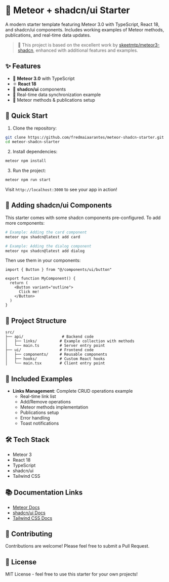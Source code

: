 # 🚀 Meteor + shadcn/ui Starter

A modern starter template featuring Meteor 3.0 with TypeScript, React 18, and shadcn/ui components. Includes working examples of Meteor methods, publications, and real-time data updates.

> 🙏 This project is based on the excellent work by [skeetmtp/meteor3-shadcn](https://github.com/skeetmtp/meteor3-shadcn), enhanced with additional features and examples.

## ✨ Features

- 🎯 **Meteor 3.0** with TypeScript
- ⚛️ **React 18** 
- 🎨 **shadcn/ui** components
- 🔄 Real-time data synchronization example
- 📡 Meteor methods & publications setup

## 🚦 Quick Start

1. Clone the repository:
```bash
git clone https://github.com/fredmaiaarantes/meteor-shadcn-starter.git
cd meteor-shadcn-starter
```

2. Install dependencies:
```bash
meteor npm install
```

3. Run the project:
```bash
meteor npm run start
```

Visit `http://localhost:3000` to see your app in action!

## 💅 Adding shadcn/ui Components

This starter comes with some shadcn components pre-configured. To add more components:

```bash
# Example: Adding the card component
meteor npx shadcn@latest add card

# Example: Adding the dialog component
meteor npx shadcn@latest add dialog
```

Then use them in your components:

```tsx
import { Button } from "@/components/ui/button"

export function MyComponent() {
  return (
    <Button variant="outline">
      Click me!
    </Button>
  )
}
```

## 📁 Project Structure

```
src/
├── api/                 # Backend code
│   ├── links/          # Example collection with methods
│   └── main.ts         # Server entry point
├── ui/                 # Frontend code
│   ├── components/     # Reusable components
│   ├── hooks/          # Custom React hooks
│   └── main.tsx        # Client entry point
```

## 🔨 Included Examples

- **Links Management**: Complete CRUD operations example
  - Real-time link list
  - Add/Remove operations
  - Meteor methods implementation
  - Publications setup
  - Error handling
  - Toast notifications

## 🛠️ Tech Stack

- Meteor 3
- React 18
- TypeScript
- shadcn/ui 
- Tailwind CSS

## 📚 Documentation Links

- [Meteor Docs](https://docs.meteor.com)
- [shadcn/ui Docs](https://ui.shadcn.com)
- [Tailwind CSS Docs](https://tailwindcss.com/docs)

## 🤝 Contributing

Contributions are welcome! Please feel free to submit a Pull Request.

## 📝 License

MIT License - feel free to use this starter for your own projects!
